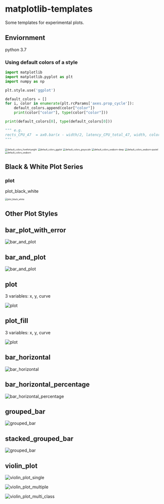 # matplotlib-templates
Some templates for experimental plots.

## Enviornment

python 3.7

### Using default colors of a style

```python
import matplotlib
import matplotlib.pyplot as plt
import numpy as np

plt.style.use('ggplot')

default_colors = []
for i, color in enumerate(plt.rcParams['axes.prop_cycle']):
    default_colors.append(color["color"])
    print(color["color"], type(color["color"]))

print(default_colors[0], type(default_colors[0]))

""" e.g.
rects_CPU_47  = ax0.bar(x - width/2, latency_CPU_total_47, width, color=default_colors[0])
"""
```

<img src="images/default_colors_fivethirtyeight.png" alt="default_colors_fivethirtyeight" style="zoom:50%;" />

<img src="images/default_colors_ggplot.png" alt="default_colors_ggplot" style="zoom:50%;" />

<img src="images/default_colors_grayscale.png" alt="default_colors_grayscale" style="zoom:50%;" />

<img src="images/default_colors_seaborn-deep.png" alt="default_colors_seaborn-deep" style="zoom:50%;" />

<img src="images/default_colors_seaborn-pastel.png" alt="default_colors_seaborn-pastel" style="zoom:50%;" />

<img src="images/default_colors_seaborn.png" alt="default_colors_seaborn" style="zoom:50%;" />

## Black & White Plot Series

### plot

plot_black_white

<img src="images/plot_black_white.png" alt="plot_black_white" style="zoom: 50%;" />

## Other Plot Styles

## bar_plot_with_error

![bar_and_plot](images/bar_plot_with_error.png)

## bar_and_plot

![bar_and_plot](images/bar_and_plot.png)


## plot

3 variables: x, y, curve

![plot](images/plot.png)


## plot_fill

3 variables: x, y, curve

![plot](images/plot_fill.png)

## bar_horizontal

![bar_horizontal](images/bar_horizontal.png)


## bar_horizontal_percentage

![bar_horizontal_percentage](images/bar_horizontal_percentage.png)

## grouped_bar

![grouped_bar](images/grouped_bar.png)

## stacked_grouped_bar

![grouped_bar](images/stacked_grouped_bar.png)

## violin_plot

![violin_plot_single](images/violin_plot_single.png)

![violin_plot_multiple](images/violin_plot_multiple.png)

![violin_plot_multi_class](images/violin_plot_multi_class.png)

